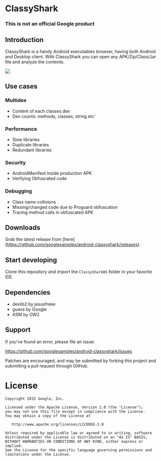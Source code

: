 # ClassyShark

### This is not an official Google product

## Introduction

ClassyShark is a handy Android executables browser, having both Android and Desktop client. With ClassyShark you can open any APK/Zip/Class/Jar file and analyze the contents.

![](https://github.com/googlesamples/android-classyshark/blob/master/Resources/Intro.png)

## Use cases

### Multidex
* Content of each classes.dex
* Dex counts: methods, classes, string etc'

### Performance
* Slow libraries
* Duplicate libraries
* Redundant libraries

### Security
* AndroidManifest inside production APK
* Verifying Obfuscated code

### Debugging
* Class name collisions 
* Missing/changed code due to Proguard obfuscation
* Tracing method calls in obfuscated APK

## Downloads

Grab the latest release from [here] (https://github.com/googlesamples/android-classyshark/releases).

## Start developing
Clone this repository and import the `ClassySharkWS` folder in your favorite IDE.

## Dependencies
* dexlib2 by jesusfreke
* guava by Google
* ASM by OW2

## Support
If you've found an error, please file an issue:

https://github.com/googlesamples/android-classyshark/issues

Patches are encouraged, and may be submitted by forking this project and
submitting a pull request through GitHub.

License
=======

    Copyright 2015 Google, Inc.

    Licensed under the Apache License, Version 2.0 (the "License");
    you may not use this file except in compliance with the License.
    You may obtain a copy of the License at

       http://www.apache.org/licenses/LICENSE-2.0

    Unless required by applicable law or agreed to in writing, software
    distributed under the License is distributed on an "AS IS" BASIS,
    WITHOUT WARRANTIES OR CONDITIONS OF ANY KIND, either express or implied.
    See the License for the specific language governing permissions and
    limitations under the License.



